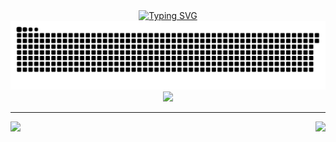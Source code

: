 <div align="center">
  <div>
    <a href="https://git.io/typing-svg"><img
        src="https://readme-typing-svg.demolab.com/?font=Fira+Code&pause=1000&center=true&vCenter=true&width=435&size=27&lines=立春天，风渐暖，伊人一去不复还。"
        alt="Typing SVG" /></a>
  </div>
  <picture>
    <source media="(prefers-color-scheme: dark)" srcset="https://raw.githubusercontent.com/Aliorpse/Aliorpse/output/snake-dark.svg" />
    <source media="(prefers-color-scheme: light)" srcset="https://raw.githubusercontent.com/Aliorpse/Aliorpse/output/snake.svg" />
    <img alt="github-snake" src="https://raw.githubusercontent.com/Aliorpse/Aliorpse/output/snake.svg" />
  </picture><br>
  <img src="https://wakatime.com/badge/user/cb6fb72d-2af0-4b6e-b6f5-5a9e4c7d1760.svg"><br>
  

  <hr>
  <div style="display: flex; justify-content: space-between; width: 100%; padding: 0; margin: 0">
    <img src="https://streak-stats.demolab.com/?user=Aliorpse&theme=cobalt&hide_border=true" style="margin: 0">
    <img src="https://github-readme-stats.vercel.app/api?username=Aliorpse&show_icons=true&theme=cobalt&hide_border=true&bg_color=0D1117" style="margin: 0">
  </div>
</div>

